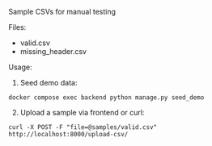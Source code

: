 Sample CSVs for manual testing

Files:
- valid.csv
- missing_header.csv

Usage:
1. Seed demo data:
```
docker compose exec backend python manage.py seed_demo
```
2. Upload a sample via frontend or curl:
```
curl -X POST -F "file=@samples/valid.csv" http://localhost:8000/upload-csv/
```

